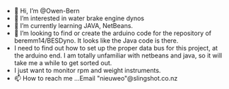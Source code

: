 - 👋 Hi, I’m @Owen-Bern
- 👀 I’m interested in water brake engine dynos
- 🌱 I’m currently learning JAVA, NetBeans.
- 💞️ I’m looking to find or create the arduino code for the repository of beremm14/BESDyno. It looks like the Java code is there.
- I need to find out how to set up the proper data bus for this project, at the arduino end. I am totally unfamiliar with netbeans and java, so it will take me a while to get sorted out.
- I just want to monitor rpm and weight instruments.
- 📫 How to reach me ...Email "nieuweo"@slingshot.co.nz

<!---
Owen-Bern/Owen-Bern is a ✨ special ✨ repository because its `README.md` (this file) appears on your GitHub profile.
You can click the Preview link to take a look at your changes.
--->
